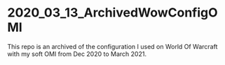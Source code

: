 # 2020_03_13_ArchivedWowConfigOMI
This repo is an archived of the configuration I used on World Of Warcraft with my soft OMI from Dec 2020 to March 2021.
